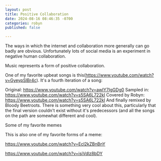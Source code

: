 ```yaml
---
layout: post
title: Positive Collaboration
date: 2024-08-16 08:46:35 -0700
categories: robyn
published: false

---
```

The ways in which the internet and collaboration more generally can go badly are obvious. Unfortunately lots of social
media is an experiment in negative human collaboration.

Music represents a form of positive collaboration.

One of my favorite upbeat songs is this(https://www.youtube.com/watch?v=GyeypSlBr4c). It's a fourth iteration of a song:

Original: https://www.youtube.com/watch?v=awIY7IgGDg0 Sampled in: https://www.youtube.com/watch?v=s5SA6L722kI Covered by
Robyn: https://www.youtube.com/watch?v=s5SA6L722kI And finally remixed by Bloody Beetroots. There is something very cool
about this, particularly that the final version couldn't exist without it's predecessors (and all the songs on the path
are somewhat different and cool).

Some of my favorite memes

This is also one of my favorite forms of a meme:

https://www.youtube.com/watch?v=Ecl2kZBnBnY

https://www.youtube.com/watch?v=isiVdlz8bDY
